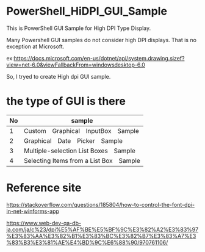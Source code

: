 # PowerShell_HiDPI_GUI_Sample

This is PowerShell GUI Sample for High DPI Type Display.

Many Powershell GUI samples do not consider high DPI displays.
That is no exception at Microsoft.

ex:https://docs.microsoft.com/en-us/dotnet/api/system.drawing.sizef?view=net-6.0&viewFallbackFrom=windowsdesktop-6.0

So, I tryed to create High dpi GUI sample.

# the type of GUI is there 

| No| sample |
| ------------- | --------------- |
| 1  | Custom　Graphical　InputBox　Sample  |
| 2  | Graphical　Date　Picker　Sample  |
| 3  | Multiple-selection List Boxes　Sample  |
| 4  | Selecting Items from a List Box　Sample  |

 
 
# Reference site

https://stackoverflow.com/questions/185804/how-to-control-the-font-dpi-in-net-winforms-app

https://www.web-dev-qa-db-ja.com/ja/c%23/dpi%E5%AF%BE%E5%BF%9C%E3%82%A2%E3%83%97%E3%83%AA%E3%82%B1%E3%83%BC%E3%82%B7%E3%83%A7%E3%83%B3%E3%81%AE%E4%BD%9C%E6%88%90/970761106/



